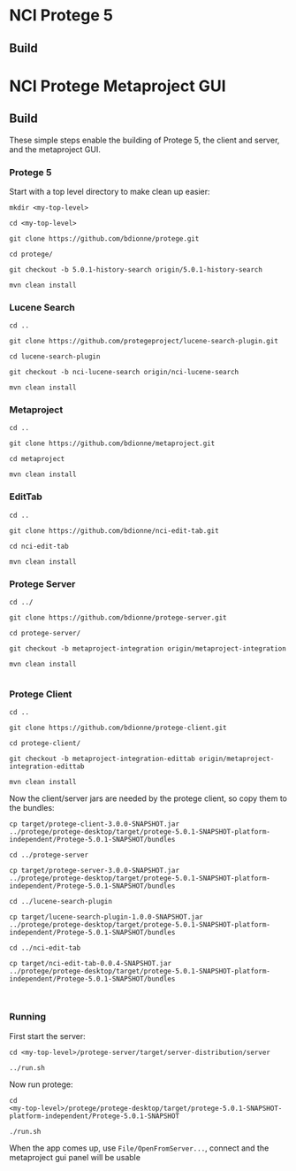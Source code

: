# NCI Protege 5

## Build

# NCI Protege Metaproject GUI

## Build

These simple steps enable the building of Protege 5, the client and
server, and the metaproject GUI.

### Protege 5

Start with a top level directory to make clean up easier:

````
mkdir <my-top-level>

cd <my-top-level>

git clone https://github.com/bdionne/protege.git

cd protege/

git checkout -b 5.0.1-history-search origin/5.0.1-history-search

mvn clean install

````

### Lucene Search

````
cd ..

git clone https://github.com/protegeproject/lucene-search-plugin.git

cd lucene-search-plugin

git checkout -b nci-lucene-search origin/nci-lucene-search

mvn clean install

````

### Metaproject

````
cd ..

git clone https://github.com/bdionne/metaproject.git

cd metaproject

mvn clean install

````

### EditTab

````
cd ..

git clone https://github.com/bdionne/nci-edit-tab.git

cd nci-edit-tab

mvn clean install

````

### Protege Server

````
cd ../

git clone https://github.com/bdionne/protege-server.git

cd protege-server/

git checkout -b metaproject-integration origin/metaproject-integration

mvn clean install


````

### Protege Client

````
cd ..

git clone https://github.com/bdionne/protege-client.git

cd protege-client/

git checkout -b metaproject-integration-edittab origin/metaproject-integration-edittab

mvn clean install
````



Now the client/server jars are needed by the protege client, so copy them to the
bundles:

````
cp target/protege-client-3.0.0-SNAPSHOT.jar
../protege/protege-desktop/target/protege-5.0.1-SNAPSHOT-platform-independent/Protege-5.0.1-SNAPSHOT/bundles

cd ../protege-server

cp target/protege-server-3.0.0-SNAPSHOT.jar
../protege/protege-desktop/target/protege-5.0.1-SNAPSHOT-platform-independent/Protege-5.0.1-SNAPSHOT/bundles

cd ../lucene-search-plugin

cp target/lucene-search-plugin-1.0.0-SNAPSHOT.jar
../protege/protege-desktop/target/protege-5.0.1-SNAPSHOT-platform-independent/Protege-5.0.1-SNAPSHOT/bundles

cd ../nci-edit-tab

cp target/nci-edit-tab-0.0.4-SNAPSHOT.jar
../protege/protege-desktop/target/protege-5.0.1-SNAPSHOT-platform-independent/Protege-5.0.1-SNAPSHOT/bundles



````

### Running

First start the server:

````
cd <my-top-level>/protege-server/target/server-distribution/server

../run.sh
````

Now run protege:
````
cd
<my-top-level>/protege/protege-desktop/target/protege-5.0.1-SNAPSHOT-platform-independent/Protege-5.0.1-SNAPSHOT

./run.sh
````

When the app comes up, use `File/OpenFromServer...`, connect and the
metaproject gui panel will be usable
